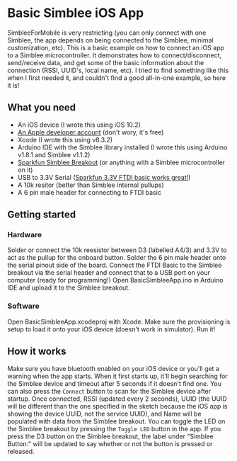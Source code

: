 # Basic Simblee iOS App

SimbleeForMobile is very restricting (you can only connect with one Simblee, the app depends on being connected to the Simblee, minimal customization, etc). This is a basic example on how to connect an iOS app to a Simblee microcontroller. It demonstrates how to connect/disconnect, send/receive data, and get some of the basic information about the connection (RSSI, UUID's, local name, etc). I tried to find something like this when I first needed it, and couldn't find a good all-in-one example, so here it is!

## What you need

* An iOS device (I wrote this using iOS 10.2)
* [An Apple developer account](https://developer.apple.com) (don't wory, it's free)
* Xcode (I wrote this using v8.3.2)
* Arduino IDE with the Simblee library installed (I wrote this using Arduino v1.8.1 and Simblee v1.1.2)
* [Sparkfun Simblee Breakout](https://www.sparkfun.com/products/13632) (or anything with a Simblee microcontroller on it)
* USB to 3.3V Serial ([Sparkfun 3.3V FTDI basic works great!](https://www.sparkfun.com/products/9873))
* A 10k resitor (better than Simblee internal pullups)
* A 6 pin male header for connecting to FTDI basic

## Getting started

### Hardware

Solder or connect the 10k reesistor between D3 (labelled A4/3) and 3.3V to act as the pullup for the onboard button. Solder the 6 pin male header onto the serial pinout side of the board. Connect the FTDI Basic to the Simblee breakout via the serial header and connect that to a USB port on your computer (ready for programming!) Open BasicSimbleeApp.ino in Arduino IDE and upload it to the Simblee breakout.

### Software

Open BasicSimbleeApp.xcodeproj with Xcode. Make sure the provisioning is setup to load it onto your iOS device (doesn't work in simulator). Run it!

## How it works

Make sure you have bluetooth enabled on your iOS device or you'll get a warning when the app starts. When it first starts up, it'll begin searching for the Simblee device and timeout after 5 seconds if it doesn't find one. You can also press the ```Connect``` button to scan for the Simblee device after startup. Once connected, RSSI (updated every 2 seconds), UUID (the UUID will be different than the one specified in the sketch because the iOS app is showing the device UUID, not the service UUID), and Name will be populated with data from the Simblee breakout. You can toggle the LED on the Simblee breakout by pressing the ```Toggle LED``` button in the app. If you press the D3 button on the Simblee breakout, the label under "Simblee Button:" will be updated to say whether or not the button is pressed or released.
